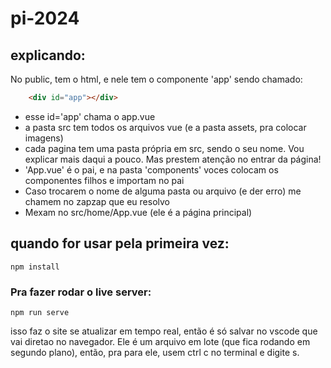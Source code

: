 # pi-2024

## explicando: 
No public, tem o html, e nele tem o componente 'app' sendo chamado:
```html
    <div id="app"></div>
```
- esse id='app' chama o app.vue <br>
- a pasta src tem todos os arquivos vue (e a pasta assets, pra colocar imagens) <br>
- cada pagina tem uma pasta própria em src, sendo o seu nome. Vou explicar mais daqui a pouco. Mas prestem atenção no entrar da página! <br>
- 'App.vue' é o pai, e na pasta 'components' voces colocam os componentes filhos e importam no pai <br>
- Caso trocarem o nome de alguma pasta ou arquivo (e der erro) me chamem no zapzap que eu resolvo <br>
- Mexam no src/home/App.vue (ele é a página principal) <br>

## quando for usar pela primeira vez:
```
npm install
```

### Pra fazer rodar o live server:
```
npm run serve
```
isso faz o site se atualizar em tempo real, então é só salvar no vscode que vai diretao no navegador. Ele é um arquivo em lote (que fica rodando em segundo plano), então, pra para ele, usem ctrl c no terminal e digite s.

